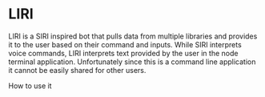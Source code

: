 # LIRI
<p>LIRI is a SIRI inspired bot that pulls data from multiple libraries and provides it to the user based on their command and inputs. While SIRI interprets voice commands, LIRI interprets text provided by the user in the node terminal application. Unfortunately since this is a command line application it cannot be easily shared for other users.</p>
<emb

# How to use it

